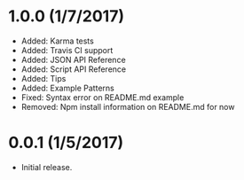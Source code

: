 # 1.0.0 (1/7/2017)

* Added: Karma tests
* Added: Travis CI support
* Added: JSON API Reference
* Added: Script API Reference
* Added: Tips
* Added: Example Patterns
* Fixed: Syntax error on README.md example
* Removed: Npm install information on README.md for now

# 0.0.1 (1/5/2017)

* Initial release.
